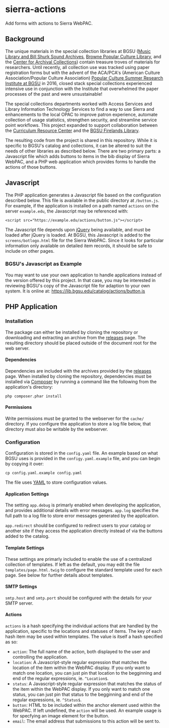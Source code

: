 # sierra-actions
Add forms with actions to Sierra WebPAC.

## Background
The unique materials in the special collection libraries at BGSU ([Music Library and Bill Shurk Sound Archives](http://www.bgsu.edu/library/music.html), [Browne Popular Culture Library](http://www.bgsu.edu/library/pcl.html), and the [Center for Archival Collections](http://www.bgsu.edu/library/cac.html)) contain treasure troves of materials for researchers. Until recently, all collection use was tracked using paper registration forms but with the advent of the ACA/PCA's (American Culture Association/Popular Culture Association) [Popular Culture Summer Research Institute at BGSU](http://pcaaca.org/educatio/pcaaca-research-workshop/) in 2016, closed stack special collections experienced intensive use in conjunction with the Institute that overwhelmed the paper processes of the past and were unsustainable!

The special collections departments worked with Access Services and Library Information Technology Services to find a way to use Sierra and enhancements to the local OPAC to improve patron experience, automate collection of usage statistics, strengthen security, and streamline service point workflows. This project expanded to support collaboration between the [Curriculum Resource Center](http://www.bgsu.edu/library/crc.html) and the [BGSU Firelands Library](http://www.firelands.bgsu.edu/library.html).

The resulting code from the project is shared in this repository. While it is specific to BGSU's catalog and collections, it can be altered to suit the needs of other libraries as described below. There are two primary parts: a Javascript file which adds buttons to items in the bib display of Sierra WebPAC, and a PHP web application which provides forms to handle the actions of those buttons.

## Javascript
The PHP application generates a Javascript file based on the configuration described below. This file is available in the public directory at `/button.js`. For example, if the application is installed on a path named `actions` on the server `example.edu`, the Javascript may be referenced with:
```
<script src="https://example.edu/actions/button.js"></script>
```

The Javascript file depends upon [jQuery](https://jquery.com/) being available, and must be loaded after jQuery is loaded. At BGSU, this Javascript is added to the `screens/botlogo.html` file for the Sierra WebPAC. Since it looks for particular information only available on detailed item records, it should be safe to include on other pages.

### BGSU's Javascript as Example
You may want to use your own application to handle applications instead of the version offered by this project. In that case, you may be interested in reviewing BGSU's copy of the Javascript file for adaption to your own system. It is online at:
https://lib.bgsu.edu/catalog/actions/button.js

## PHP Application
### Installation
The package can either be installed by cloning the repository or downloading and extracting an archive from the [releases](https://github.com/BGSU-LITS/sierra-actions/releases) page. The resulting directory should be placed outside of the document root for the web server.

#### Dependencies
Dependencies are included with the archives provided by the [releases](https://github.com/BGSU-LITS/sierra-actions/releases) page. When installed by cloning the repository, dependencies must be installed via [Composer](https://getcomposer.org/) by running a command like the following from the application's directory:
```
php composer.phar install
```

#### Permissions
Write permissions must be granted to the webserver for the `cache/` directory. If you configure the application to store a log file below, that directory must also be writable by the webserver.

### Configuration
Configuration is stored in the `config.yaml` file. An example based on what BGSU uses is provided in the `configy.yaml.example` file, and you can begin by copying it over:
```
cp config.yaml.example config.yaml
```

The file uses [YAML](http://yaml.org/) to store configuration values.

#### Application Settings
The setting `app.debug` is primarly enabled when developing the application, and provides additional details with error messages. `app.log` specifies the full path to a log file to store error messages generated by the application.

`app.redirect` should be configured to redirect users to your catalog or another site if they access the application directly instead of via the buttons added to the catalog.

#### Template Settings
These settings are primarly included to enable the use of a centralized collection of templates. If left as the default, you may edit the file `templates/page.html.twig` to configure the standard template used for each page. See below for further details about templates.

#### SMTP Settings
`smtp.host` and `smtp.port` should be configured with the details for your SMTP server.

#### Actions
`actions` is a hash specifying the individual actions that are handled by the application, specific to the locations and statuses of items. The key of each hash item may be used within templates. The value is itself a hash specified as so:

- `action`: The full name of the action, both displayed to the user and controlling the application.
- `location`: A Javascript-style regular expression that matches the location of the item within the WebPAC display. If you only want to match one location, you can just pin that location to the begginning and end of the regular expressions, ie. `^Location$`.
- `status`: A Javascript-style regular expression that matches the status of the item within the WebPAC display. If you only want to match one status, you can just pin that status to the begginning and end of the regular expressions, ie. `^Status$`.
- `button`: HTML to be included within the anchor element used within the WebPAC. If left undefined, the `action` will be used. An example usage is for specfying an image element for the button.
- `email`: The email address that submissions to this action will be sent to.











